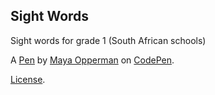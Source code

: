 Sight Words
-----------
Sight words for grade 1 (South African schools)


A [Pen](https://codepen.io/boberoo/pen/demJdZ) by [Maya Opperman](https://codepen.io/boberoo) on [CodePen](https://codepen.io).

[License](https://codepen.io/boberoo/pen/demJdZ/license).